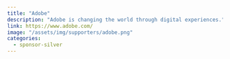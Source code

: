```yaml
---
title: "Adobe"
description: "Adobe is changing the world through digital experiences."
link: https://www.adobe.com/
image: "/assets/img/supporters/adobe.png"
categories:
  - sponsor-silver
---
```

